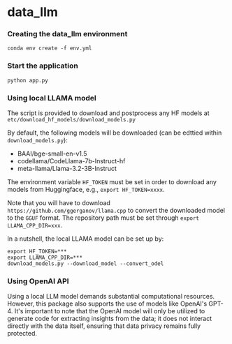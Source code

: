 # data_llm


### Creating the data_llm environment
```
conda env create -f env.yml
```

### Start the application
```
python app.py
```

### Using local LLAMA model
The script is provided to download and postprocess any HF models at ``etc/download_hf_models/download_models.py``

By default, the following models will be downloaded (can be edttied within ``download_models.py``):

- BAAI/bge-small-en-v1.5
- codellama/CodeLlama-7b-Instruct-hf
- meta-llama/Llama-3.2-3B-Instruct

The environment variable ``HF_TOKEN`` must be set in order to download any models from Huggingface, e.g., ``export HF_TOKEN=xxxx``. 

Note that you will have to download ``https://github.com/ggerganov/llama.cpp`` to convert the downloaded model to the `GGUF` format. 
The repository path must be set through ``export LLAMA_CPP_DIR=xxx``.

In a nutshell, the local LLAMA model can be set up by:

```
export HF_TOKEN=***
export LLAMA_CPP_DIR=***
download_models.py --download_model --convert_odel
```

### Using OpenAI API
Using a local LLM model demands substantial computational resources. However, this package also supports the use of models like OpenAI's GPT-4. It's important to note that the OpenAI model will only be utilized to generate code for extracting insights from the data; it does not interact directly with the data itself, ensuring that data privacy remains fully protected.

